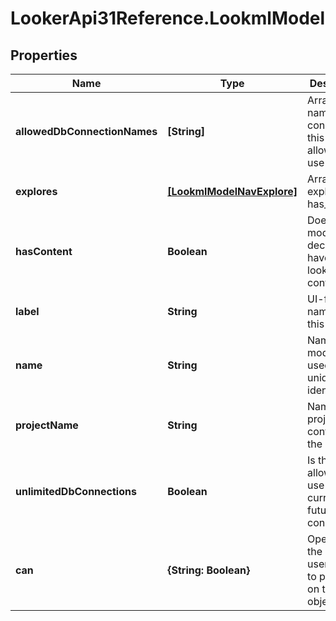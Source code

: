 # LookerApi31Reference.LookmlModel

## Properties
Name | Type | Description | Notes
------------ | ------------- | ------------- | -------------
**allowedDbConnectionNames** | **[String]** | Array of names of connections this model is allowed to use | [optional] 
**explores** | [**[LookmlModelNavExplore]**](LookmlModelNavExplore.md) | Array of explores (if has_content) | [optional] 
**hasContent** | **Boolean** | Does this model declaration have have lookml content? | [optional] 
**label** | **String** | UI-friendly name for this model | [optional] 
**name** | **String** | Name of the model. Also used as the unique identifier | [optional] 
**projectName** | **String** | Name of project containing the model | [optional] 
**unlimitedDbConnections** | **Boolean** | Is this model allowed to use all current and future connections | [optional] 
**can** | **{String: Boolean}** | Operations the current user is able to perform on this object | [optional] 


